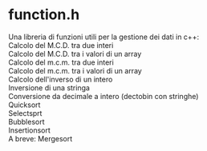 # function.h
Una libreria di funzioni utili per la gestione dei dati in c++:
<br/>Calcolo del M.C.D. tra due interi
<br/>Calcolo del M.C.D. tra i valori di un array
<br/>Calcolo del m.c.m. tra due interi
<br/>Calcolo del m.c.m. tra i valori di un array
<br/>Calcolo dell'inverso di un intero
<br/>Inversione di una stringa
<br/>Conversione da decimale a intero (dectobin con stringhe)
<br/>Quicksort
<br/>Selectsprt
<br/>Bubblesort
<br/>Insertionsort
<br/>A breve: Mergesort
